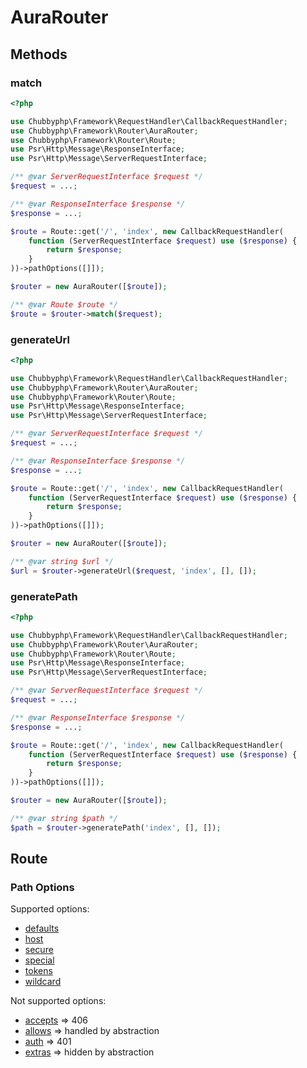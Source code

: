 # AuraRouter

## Methods

### match

```php
<?php

use Chubbyphp\Framework\RequestHandler\CallbackRequestHandler;
use Chubbyphp\Framework\Router\AuraRouter;
use Chubbyphp\Framework\Router\Route;
use Psr\Http\Message\ResponseInterface;
use Psr\Http\Message\ServerRequestInterface;

/** @var ServerRequestInterface $request */
$request = ...;

/** @var ResponseInterface $response */
$response = ...;

$route = Route::get('/', 'index', new CallbackRequestHandler(
    function (ServerRequestInterface $request) use ($response) {
        return $response;
    }
))->pathOptions([]]);

$router = new AuraRouter([$route]);

/** @var Route $route */
$route = $router->match($request);
```

### generateUrl

```php
<?php

use Chubbyphp\Framework\RequestHandler\CallbackRequestHandler;
use Chubbyphp\Framework\Router\AuraRouter;
use Chubbyphp\Framework\Router\Route;
use Psr\Http\Message\ResponseInterface;
use Psr\Http\Message\ServerRequestInterface;

/** @var ServerRequestInterface $request */
$request = ...;

/** @var ResponseInterface $response */
$response = ...;

$route = Route::get('/', 'index', new CallbackRequestHandler(
    function (ServerRequestInterface $request) use ($response) {
        return $response;
    }
))->pathOptions([]]);

$router = new AuraRouter([$route]);

/** @var string $url */
$url = $router->generateUrl($request, 'index', [], []);
```

### generatePath

```php
<?php

use Chubbyphp\Framework\RequestHandler\CallbackRequestHandler;
use Chubbyphp\Framework\Router\AuraRouter;
use Chubbyphp\Framework\Router\Route;
use Psr\Http\Message\ResponseInterface;
use Psr\Http\Message\ServerRequestInterface;

/** @var ServerRequestInterface $request */
$request = ...;

/** @var ResponseInterface $response */
$response = ...;

$route = Route::get('/', 'index', new CallbackRequestHandler(
    function (ServerRequestInterface $request) use ($response) {
        return $response;
    }
))->pathOptions([]]);

$router = new AuraRouter([$route]);

/** @var string $path */
$path = $router->generatePath('index', [], []);
```

## Route

### Path Options

Supported options:

 * [defaults][10]
 * [host][11]
 * [secure][12]
 * [special][13]
 * [tokens][10]
 * [wildcard][14]

Not supported options:

 * [accepts][20] => 406
 * [allows][21] => handled by abstraction
 * [auth][22] => 401
 * [extras][23] => hidden by abstraction

[10]: https://github.com/auraphp/Aura.Router/blob/3.x/docs/defining-routes.md#placeholder-tokens-and-default-values
[11]: https://github.com/auraphp/Aura.Router/blob/3.x/docs/defining-routes.md#host-matching
[12]: https://github.com/auraphp/Aura.Router/blob/3.x/docs/defining-routes.md#secure-protocols
[13]: https://github.com/auraphp/Aura.Router/blob/3.x/docs/defining-routes.md#route-specific-matching-logic
[14]: https://github.com/auraphp/Aura.Router/blob/3.x/docs/defining-routes.md#wildcard-attributes

[20]: https://github.com/auraphp/Aura.Router/blob/3.x/docs/defining-routes.md#accept-headers
[21]: https://github.com/auraphp/Aura.Router/blob/3.x/docs/defining-routes.md#multiple-http-verbs
[22]: https://github.com/auraphp/Aura.Router/blob/3.x/docs/defining-routes.md#authentication
[23]: https://github.com/auraphp/Aura.Router/blob/3.x/docs/defining-routes.md#custom-extras
